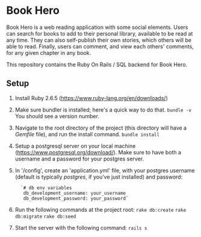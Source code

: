 # Book Hero #

Book Hero is a web reading application with some social elements. Users can search for books to add to their personal library, available to be read at any time. They can also self-publish their own stories, which others will be able to read. Finally, users can comment, and view each others' comments, for any given chapter in any book.

This repository contains the Ruby On Rails / SQL backend for Book Hero.

## Setup ##

1. Install Ruby 2.6.5 (https://www.ruby-lang.org/en/downloads/)
2. Make sure bundler is installed; here's a quick way to do that.
    `bundle -v`    
   You should see a version number.
3. Navigate to the root directory of the project (this directory will have a *Gemfile* file), and run the install command.
    `bundle install`
4. Setup a postgresql server on your local machine (https://www.postgresql.org/download/). Make sure to have both a username and a password for your postgres server.
5. In '/config', create an 'application.yml' file, with your postgres username (default is typically *postgres*, if you've just installed) and password:
     
         `# db env variables
          db_development_username: your_username
          db_development_password: your_password`
6.  Run the following commands at the project root:
          `rake db:create`
          `rake db:migrate`
          `rake db:seed`
7. Start the server with the following command:
         `rails s`
